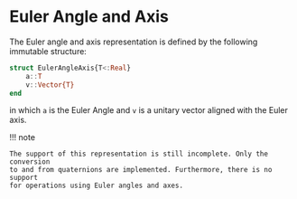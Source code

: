 Euler Angle and Axis
====================

The Euler angle and axis representation is defined by the following immutable
structure:

```julia
struct EulerAngleAxis{T<:Real}
    a::T
    v::Vector{T}
end
```

in which `a` is the Euler Angle and `v` is a unitary vector aligned with the
Euler axis.

!!! note

    The support of this representation is still incomplete. Only the conversion
    to and from quaternions are implemented. Furthermore, there is no support
    for operations using Euler angles and axes.

